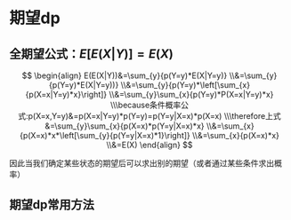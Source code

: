 # 期望dp

## 全期望公式：$E[E(X|Y)]=E(X)$

$$
\begin{align}
E(E(X|Y))&=\sum_{y}{p(Y=y)*E(X|Y=y)}
\\&=\sum_{y}{p(Y=y)*E(X|Y=y))}
\\&=\sum_{y}{p(Y=y)*\left[\sum_{x}{p(X=x|Y=y)*x}\right]}
\\&=\sum_{y}\sum_{x}{p(Y=y)*P(X=x|Y=y)*x}
\\\because条件概率公式:p(X=x,Y=y)&=p(X=x|Y=y)*p(Y=y)=p(Y=y|X=x)*p(X=x)
\\\therefore上式&=\sum_{y}\sum_{x}{p(X=x)*p(Y=y|X=x)*x}
\\&=\sum_{x}{p(X=x)*x*\left[\sum_{y}{p(Y=y|X=x)*1}\right]}
\\&=\sum_{x}{p(X=x)*x}
\\&=E(X)
\end{align}
$$

因此当我们确定某些状态的期望后可以求出别的期望（或者通过某些条件求出概率）



## 期望dp常用方法

